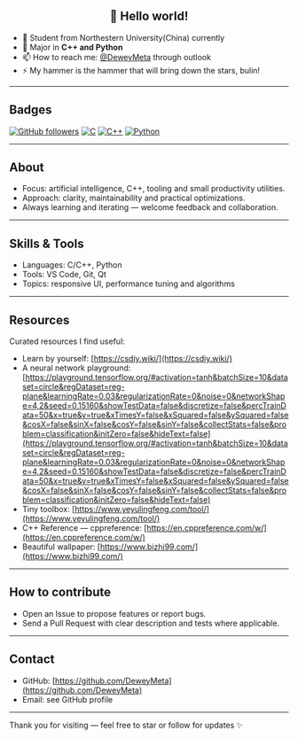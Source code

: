 <h2 align="center">👋 Hello world!</h2>


- 🔭 Student from Northestern University(China) currently
- 💬 Major in  **C++ and Python**
- 📫 How to reach me: [@DeweyMeta](eruditosoul@outlook) through outlook
- ⚡ My hammer is the hammer that will bring down the stars, bulin!

---

## Badges
[![GitHub followers](https://img.shields.io/github/followers/imiss-U?label=Follow&style=social)](https://github.com/imiss-U)
[![C](https://img.shields.io/badge/C-Language-blue)](https://shields.io)
[![C++](https://img.shields.io/badge/C++-Language-blue)](https://shields.io)
[![Python](https://img.shields.io/badge/Python-Language-blue)](https://shields.io)


---

## About
- Focus: artificial intelligence, C++, tooling and small productivity utilities.
- Approach: clarity, maintainability and practical optimizations.
- Always learning and iterating — welcome feedback and collaboration.

---

## Skills & Tools
- Languages: C/C++, Python
- Tools: VS Code, Git, Qt
- Topics: responsive UI, performance tuning and algorithms

---


## Resources
Curated resources I find useful:
- Learn by yourself: [https://csdiy.wiki/](https://csdiy.wiki/)
- A neural network playground: [https://playground.tensorflow.org/#activation=tanh&batchSize=10&dataset=circle&regDataset=reg-plane&learningRate=0.03&regularizationRate=0&noise=0&networkShape=4,2&seed=0.15160&showTestData=false&discretize=false&percTrainData=50&x=true&y=true&xTimesY=false&xSquared=false&ySquared=false&cosX=false&sinX=false&cosY=false&sinY=false&collectStats=false&problem=classification&initZero=false&hideText=false](https://playground.tensorflow.org/#activation=tanh&batchSize=10&dataset=circle&regDataset=reg-plane&learningRate=0.03&regularizationRate=0&noise=0&networkShape=4,2&seed=0.15160&showTestData=false&discretize=false&percTrainData=50&x=true&y=true&xTimesY=false&xSquared=false&ySquared=false&cosX=false&sinX=false&cosY=false&sinY=false&collectStats=false&problem=classification&initZero=false&hideText=false)
- Tiny toolbox: [https://www.yeyulingfeng.com/tool/](https://www.yeyulingfeng.com/tool/)
- C++ Reference — cppreference: [https://en.cppreference.com/w/](https://en.cppreference.com/w/)
- Beautiful wallpaper: [https://www.bizhi99.com/](https://www.bizhi99.com/)


---

## How to contribute
- Open an Issue to propose features or report bugs.
- Send a Pull Request with clear description and tests where applicable.

---

## Contact
- GitHub: [https://github.com/DeweyMeta](https://github.com/DeweyMeta)
- Email: see GitHub profile

---

Thank you for visiting — feel free to star or follow for updates ✨
